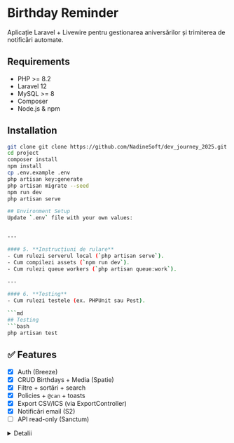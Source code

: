 # Birthday Reminder
Aplicație Laravel + Livewire pentru gestionarea aniversărilor și trimiterea de notificări automate.

## Requirements
- PHP >= 8.2
- Laravel 12
- MySQL >= 8
- Composer
- Node.js & npm

## Installation
```bash
git clone git clone https://github.com/NadineSoft/dev_journey_2025.git
cd project
composer install
npm install
cp .env.example .env
php artisan key:generate
php artisan migrate --seed
npm run dev
php artisan serve

## Environment Setup
Update `.env` file with your own values:


---

#### 5. **Instrucțiuni de rulare**
- Cum rulezi serverul local (`php artisan serve`).
- Cum compilezi assets (`npm run dev`).
- Cum rulezi queue workers (`php artisan queue:work`).

---

#### 6. **Testing**
- Cum rulezi testele (ex. PHPUnit sau Pest).

```md
## Testing
```bash
php artisan test
```

## ✅ Features

- [x] Auth (Breeze)
- [x] CRUD Birthdays + Media (Spatie)
- [x] Filtre + sortări + search
- [x] Policies + `@can` + toasts
- [x] Export CSV/ICS (via ExportController)
- [x] Notificări email (S2)
- [ ] API read-only (Sanctum)

<details>
  <summary>Detalii</summary>

- **Auth (Breeze):** login/register, protecție rute.
- **CRUD & Media:** Spatie Medialibrary pentru avatar/poze.
- **Filtre/Sort/Search:** `this_week`, `upcoming`, order by `name`/`date`, search cu reset pe pagina 1.
- **Policies & UI:** `@can` în Blade + `$this->authorize()` în Livewire.
- **Data isolation per user”** (UI @can + backend authorize + filtre user_id).
- **Export:** `GET /export/csv`, `GET /export/ics` (day/month păstrate cu zero în față).
- **Notificări (S2):** job + scheduler (în lucru). Comanda bd:check
- **API (S2):** Sanctum token + rate limit (în lucru).
</details>
